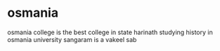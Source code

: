 # osmania
osmania college is the best college in state
harinath studying history in osmania university
sangaram is a vakeel sab
